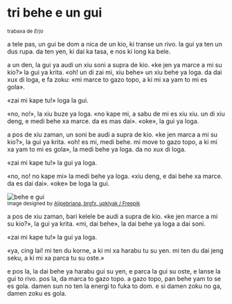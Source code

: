 # tri behe e un gui

<small>trabaxa de _Erjo_</small>

a tele pas, un gui be dom a nica de un kio, ki transe un rivo.
la gui ya ten un dus rupa. da ten yen, ki dai ka tasa, e nos ki long ka bele.

a un den, la gui ya audi un xiu soni a supra de kio.
«ke jen ya marce a mi su kio?» la gui ya krita.
«oh! un di zai mi, xiu behe» un xiu behe ya loga.
da dai xux di loga, e fa zoku:
«mi marce to gazo topo, a ki mi xa yam to mi es gola».

«zai mi kape tu!» loga la gui.

«no, no!», la xiu buze ya loga.
«no kape mi, a sabu de mi es xiu xiu. un di xiu deng, e medi behe xa marce. da es mas dai».
«oke», la gui ya loga.

a pos de xiu zaman, un soni be audi a supra de kio.
«ke jen marca a mi su kio?», la gui ya krita.
«oh! es mi, medi behe. mi move to gazo topo, a ki mi xa yam to mi es gola», la medi behe ya loga.
da no xux di loga.

«zai mi kape tu!» la gui ya loga.

«no, no! no kape mi» la medi behe ya loga.
«xiu deng, e dai behe xa marce. da es dai dai».
«oke» be loga la gui.

![](http://www.pandunia.info/grafe/behe_e_gui.png "behe e gui")  
<small>Image designed by [Ajipebriana, brgfx, upklyak / Freepik](https://www.freepik.com)</small>

a pos de xiu zaman, bari kelele be audi a supra de kio.
«ke jen marce a mi su kio?», la gui ya krita.
«mi, dai behe», la dai behe ya loga a dai soni.

«zai mi kape tu!» la gui ya loga.

«ya, cing lai! mi ten du korne, a ki mi xa harabu tu su yen.
mi ten du dai jeng seku, a ki mi xa parca tu su oste.»

e pos la, la dai behe ya harabu gui su yen, e parca la gui su oste, e lanse la gui to rivo.
pos la, da marca to gazo topo.
a gazo topo, pan behe yam to se es gola.
damen sun no ten la energi to fuka to dom.
e si damen zoku no ga, damen zoku es gola.

